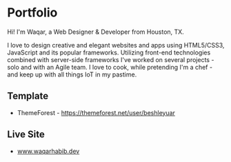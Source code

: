 # Portfolio

Hi! I'm Waqar, a Web Designer & Developer from Houston, TX. 

I love to design creative and elegant websites and apps using HTML5/CSS3, JavaScript and its popular frameworks. Utilizing front-end technologies combined with server-side frameworks I've worked on several projects - solo and with an Agile team. I love to cook, while pretending I'm a chef - and keep up with all things IoT in my pastime. 

## Template

-  ThemeForest - https://themeforest.net/user/beshleyuar

## Live Site

- www.waqarhabib.dev

